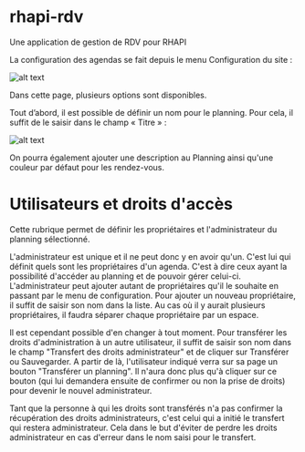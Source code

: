 # rhapi-rdv
Une application de gestion de RDV pour RHAPI

La configuration des agendas se fait depuis le menu Configuration du site : 

![alt text](https://image.noelshack.com/fichiers/2018/15/5/1523621501-capture-d-ecran-2018-04-13-a-14-11-00.png)

Dans cette page, plusieurs options sont disponibles.

Tout d’abord, il est possible de définir un nom pour le planning. 
Pour cela, il suffit de le saisir dans le champ « Titre » :

![alt text](https://image.noelshack.com/fichiers/2018/15/5/1523621170-capture-d-ecran-2018-04-10-a-16-35-16.png)


On pourra également ajouter une description au Planning ainsi qu'une couleur par défaut pour les rendez-vous.

# Utilisateurs et droits d'accès

Cette rubrique permet de définir les propriétaires et l'administrateur du planning sélectionné.

L'administrateur est unique et il ne peut donc y en avoir qu'un.
C'est lui qui définit quels sont les propriétaires d'un agenda. C'est à dire ceux ayant la possibilité d'accéder au planning et de pouvoir gérer celui-ci.
L'administrateur peut ajouter autant de propriétaires qu'il le souhaite en passant par le menu de configuration.
Pour ajouter un nouveau propriétaire, il suffit de saisir son nom dans la liste. 
Au cas où il y aurait plusieurs propriétaires, il faudra séparer chaque propriétaire par un espace.

Il est cependant possible d'en changer à tout moment.
Pour transférer les droits d'administration à un autre utilisateur, il suffit de saisir son nom dans le champ "Transfert des droits administrateur" et de cliquer sur Transférer ou Sauvegarder.
A partir de là, l'utilisateur indiqué verra sur sa page un bouton "Transférer un planning". Il n'aura donc plus qu'à cliquer sur ce bouton (qui lui demandera ensuite de confirmer ou non la prise de droits) pour devenir le nouvel administrateur.

Tant que la personne à qui les droits sont transférés n'a pas confirmer la récupération des droits administrateurs, c'est celui qui a initié le transfert qui restera administrateur. 
Cela dans le but d'éviter de perdre les droits administrateur en cas d'erreur dans le nom saisi pour le transfert.
